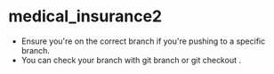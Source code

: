 # medical_insurance2

- Ensure you're on the correct branch if you're pushing to a specific branch. 
- You can check your branch with git branch or git checkout <branch-name>.